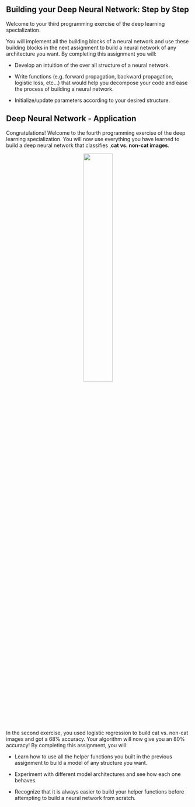 ## Building your Deep Neural Network: Step by Step
Welcome to your third programming exercise of the deep learning specialization. 

You will implement all the building blocks of a neural network and use these building blocks in the next assignment to build a neural network of any architecture you want. By completing this assignment you will:

- Develop an intuition of the over all structure of a neural network.

- Write functions (e.g. forward propagation, backward propagation, logistic loss, etc...) that would help you decompose your code and ease the process of building a neural network.

- Initialize/update parameters according to your desired structure.

## Deep Neural Network - Application
Congratulations! Welcome to the fourth programming exercise of the deep learning specialization. You will now use everything you have learned to build a deep neural network that classifies ,<strong>cat vs. non-cat images</strong>.

<p align = "center"><img width="40%" src="https://d3c33hcgiwev3.cloudfront.net/imageAssetProxy.v1/v_KGeHreEeeOygpRbdVQKg_d061cd43ce2f81714837043cd24d2255_Screen-Shot-2017-08-06-at-12.37.35-PM.png?expiry=1596499200000&hmac=28KFaDq4EK3mZ5JZkcAlg6njK610PJ3tu3zE6LBUTmQ" /></p>

In the second exercise, you used logistic regression to build cat vs. non-cat images and got a 68% accuracy. Your algorithm will now give you an 80% accuracy! By completing this assignment, you will:

- Learn how to use all the helper functions you built in the previous assignment to build a model of any structure you want.

- Experiment with different model architectures and see how each one behaves.

- Recognize that it is always easier to build your helper functions before attempting to build a neural network from scratch.
